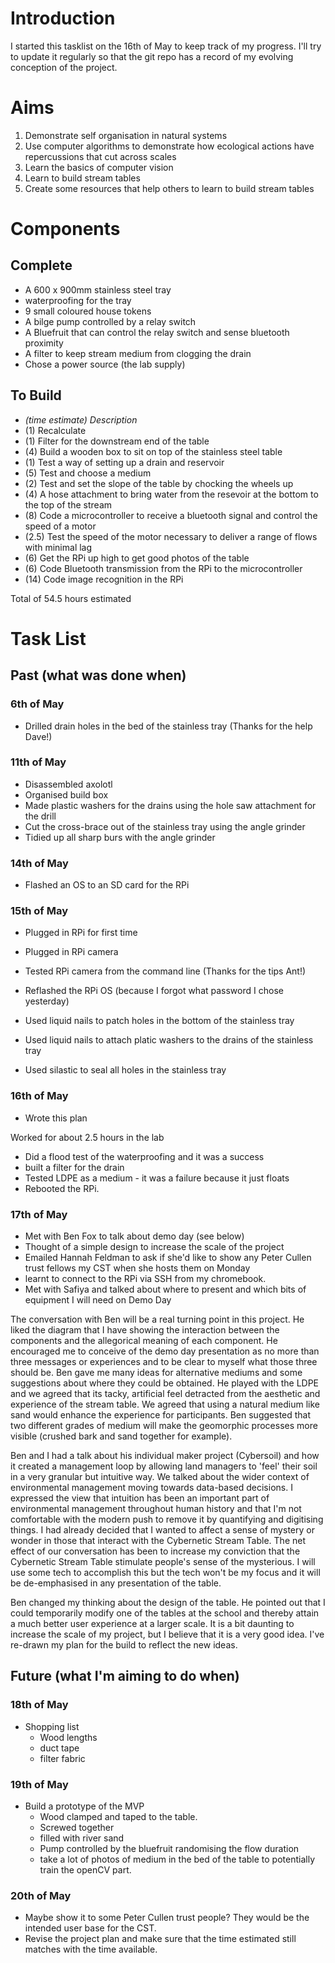 # Introduction
I started this tasklist on the 16th of May to keep track of my progress. I'll try to update it regularly so that the git repo has a record of my evolving conception of the project.

# Aims
1. Demonstrate self organisation in natural systems
2. Use computer algorithms to demonstrate how ecological actions have repercussions that cut across scales
3. Learn the basics of computer vision
4. Learn to build stream tables
5. Create some resources that help others to learn to build stream tables

# Components

## Complete
 - A 600 x 900mm stainless steel tray
 - waterproofing for the tray
 - 9 small coloured house tokens
 - A bilge pump controlled by a relay switch
 - A Bluefruit that can control the relay switch and sense bluetooth proximity
 - A filter to keep stream medium from clogging the drain
 - Chose a power source (the lab supply)

## To Build
 - *(time estimate) Description*
 - (1) Recalculate 
 - (1) Filter for the downstream end of the table
 - (4) Build a wooden box to sit on top of the stainless steel table
 - (1) Test a way of setting up a drain and reservoir
 - (5) Test and choose a medium
 - (2) Test and set the slope of the table by chocking the wheels up
 - (4) A hose attachment to bring water from the resevoir at the bottom to the top of the stream
 - (8) Code a microcontroller to receive a bluetooth signal and control the speed of a motor
 - (2.5) Test the speed of the motor necessary to deliver a range of flows with minimal lag
 - (6) Get the RPi up high to get good photos of the table
 - (6) Code Bluetooth transmission from the RPi to the microcontroller
 - (14) Code image recognition in the RPi

Total of 54.5 hours estimated

# Task List

## Past (what was done when)

### 6th of May
 - Drilled drain holes in the bed of the stainless tray (Thanks for the help Dave!)

### 11th of May
 - Disassembled axolotl
 - Organised build box
 - Made plastic washers for the drains using the hole saw attachment for the drill
 - Cut the cross-brace out of the stainless tray using the angle grinder
 - Tidied up all sharp burs with the angle grinder

### 14th of May 
- Flashed an OS to an SD card for the RPi

### 15th of May
- Plugged in RPi for first time
- Plugged in RPi camera
- Tested RPi camera from the command line (Thanks for the tips Ant!)
- Reflashed the RPi OS (because I forgot what password I chose yesterday)

- Used liquid nails to patch holes in the bottom of the stainless tray
- Used liquid nails to attach platic washers to the drains of the stainless tray
- Used silastic to seal all holes in the stainless tray

### 16th of May
- Wrote this plan

Worked for about 2.5 hours in the lab
- Did a flood test of the waterproofing and it was a success
- built a filter for the drain
- Tested LDPE as a medium - it was a failure because it just floats
- Rebooted the RPi.

### 17th of May
- Met with Ben Fox to talk about demo day (see below)
- Thought of a simple design to increase the scale of the project
- Emailed Hannah Feldman to ask if she'd like to show any Peter Cullen trust fellows my CST when she hosts them on Monday
- learnt to connect to the RPi via SSH from my chromebook.
- Met with Safiya and talked about where to present and which bits of equipment I will need on Demo Day 

The conversation with Ben will be a real turning point in this project. He liked the diagram that I have showing the interaction between the components and the allegorical meaning of each component. He encouraged me to conceive of the demo day presentation as no more than three messages or experiences and to be clear to myself what those three should be. Ben gave me many ideas for alternative mediums and some suggestions about where they could be obtained. He played with the LDPE and we agreed that its tacky, artificial feel detracted from the aesthetic and experience of the stream table. We agreed that using a natural medium like sand would enhance the experience for participants. Ben suggested that two different grades of medium will make the geomorphic processes more visible (crushed bark and sand together for example).

Ben and I had a talk about his individual maker project (Cybersoil) and how it created a management loop by allowing land managers to 'feel' their soil in a very granular but intuitive way. We talked about the wider context of environmental management moving towards data-based decisions. I expressed the view that intuition has been an important part of environmental management throughout human history and that I'm not comfortable with the modern push to remove it by quantifying and digitising things. I had already decided that I wanted to affect a sense of mystery or wonder in those that interact with the Cybernetic Stream Table. The net effect of our conversation has been to increase my conviction that the Cybernetic Stream Table stimulate people's sense of the mysterious. I will use some tech to accomplish this but the tech won't be my focus and it will be de-emphasised in any presentation of the table. 

Ben changed my thinking about the design of the table. He pointed out that I could temporarily modify one of the tables at the school and thereby attain a much better user experience at a larger scale. It is a bit daunting to increase the scale of my project, but I believe that it is a very good idea. I've re-drawn my plan for the build to reflect the new ideas.

## Future (what I'm aiming to do when)

### 18th of May
- Shopping list
     - Wood lengths
     - duct tape
     - filter fabric

### 19th of May
- Build a prototype of the MVP
    - Wood clamped and taped to the table.
    - Screwed together
    - filled with river sand
    - Pump controlled by the bluefruit randomising the flow duration
    - take a lot of photos of medium in the bed of the table to potentially train the openCV part.

### 20th of May
- Maybe show it to some Peter Cullen trust people? They would be the intended user base for the CST.
- Revise the project plan and make sure that the time estimated still matches with the time available. 
